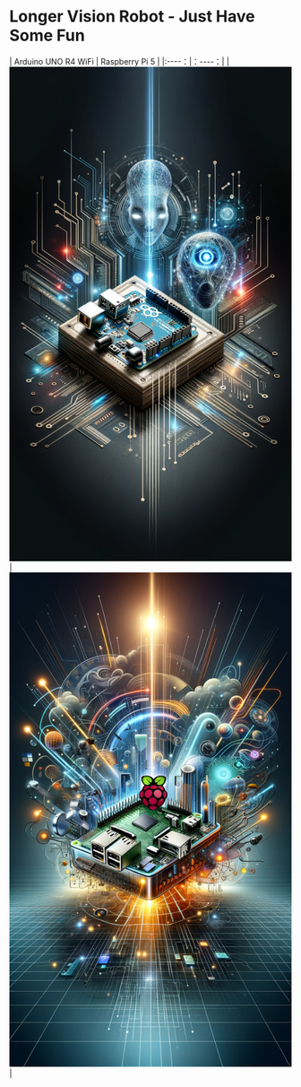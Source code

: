 # Longer Vision Robot - Just Have Some Fun


| Arduino UNO R4 WiFi | Raspberry Pi 5  | 
|:----：|：----：| 
| [![Arduino UNO R4 Wifi Cover](./covers/Arduino_UNO_R4_Wifi_Cover.png)](./Arduino_UNO_R4_WiFi/) | [![Raspberry Pi 5 Cover](./covers/Raspberry_Pi_5_Cover.png)](./Raspberry_Pi_5/) |




